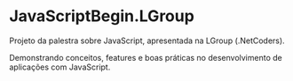 # JavaScriptBegin.LGroup
Projeto da palestra sobre JavaScript, apresentada na LGroup (.NetCoders).

Demonstrando conceitos, features e boas práticas no desenvolvimento de aplicações com JavaScript.
